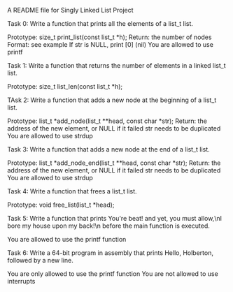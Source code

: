 A README file for Singly Linked List Project

Task 0:
Write a function that prints all the elements of a list_t list.

Prototype: size_t print_list(const list_t *h);
Return: the number of nodes
Format: see example
If str is NULL, print [0] (nil)
You are allowed to use printf

Task 1:
Write a function that returns the number of elements in a linked list_t list.

Prototype: size_t list_len(const list_t *h);

TAsk 2:
Write a function that adds a new node at the beginning of a list_t list.

Prototype: list_t *add_node(list_t **head, const char *str);
Return: the address of the new element, or NULL if it failed
str needs to be duplicated
You are allowed to use strdup

Task 3:
Write a function that adds a new node at the end of a list_t list.

Prototype: list_t *add_node_end(list_t **head, const char *str);
Return: the address of the new element, or NULL if it failed
str needs to be duplicated
You are allowed to use strdup

Task 4:
Write a function that frees a list_t list.

Prototype: void free_list(list_t *head);

Task 5:
Write a function that prints You're beat! and yet, you must allow,\nI bore my house upon my back!\n before the main function is executed.

You are allowed to use the printf function

Task 6:
Write a 64-bit program in assembly that prints Hello, Holberton, followed by a new line.

You are only allowed to use the printf function
You are not allowed to use interrupts
